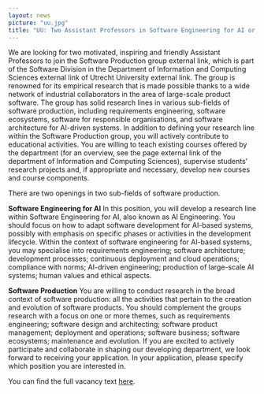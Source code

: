 ```yaml
---
layout: news
picture: "uu.jpg"
title: "UU: Two Assistant Professors in Software Engineering for AI or Software Production"
---
```


We are looking for two motivated, inspiring and friendly Assistant Professors to join the Software Production group external link, which is part of the Software Division in the Department of Information and Computing Sciences external link of Utrecht University external link. The group is renowned for its empirical research that is made possible thanks to a wide network of industrial collaborators in the area of large-scale product software. The group has solid research lines in various sub-fields of software production, including requirements engineering, software ecosystems, software for responsible organisations, and software architecture for AI-driven systems. 
In addition to defining your research line within the Software Production group, you will actively contribute to educational activities. You are willing to teach existing courses offered by the department (for an overview, see the page external link of the department of Information and Computing Sciences), supervise students’ research projects and, if appropriate and necessary, develop new courses and course components. 

There are two openings in two sub-fields of software production. 

__Software Engineering for AI__
In this position, you will develop a research line within Software Engineering for AI, also known as AI Engineering. You should focus on how to adapt software development for AI-based systems, possibly with emphasis on specific phases or activities in the development lifecycle. Within the context of software engineering for AI-based systems, you may specialise into requirements engineering; software architecture; development processes; continuous deployment and cloud operations; compliance with norms; AI-driven engineering; production of large-scale AI systems; human values and ethical aspects.  

__Software Production__ 
You are willing to conduct research in the broad context of software production: all the activities that pertain to the creation and evolution of software products. You should complement the groups research with a focus on one or more themes, such as requirements engineering; software design and architecting; software product management; deployment and operations; software business; software ecosystems; maintenance and evolution. 
If you are excited to actively participate and collaborate in shaping our developing department, we look forward to receiving your application. In your application, please specify which position you are interested in.

You can find the full vacancy text [here](https://www.uu.nl/en/organisation/working-at-utrecht-university/jobs/two-assistant-professors-in-software-engineering-for-ai-or-software-production-08-10-fte).